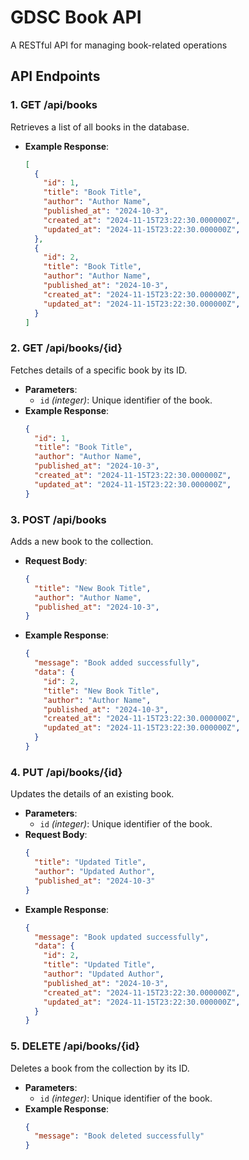 # GDSC Book API

A RESTful API for managing book-related operations

## API Endpoints

### 1. **GET /api/books**
   Retrieves a list of all books in the database.
   - **Example Response**:
     ```json
     [
       {
         "id": 1,
         "title": "Book Title",
         "author": "Author Name",
         "published_at": "2024-10-3",
         "created_at": "2024-11-15T23:22:30.000000Z",
         "updated_at": "2024-11-15T23:22:30.000000Z",
       },
       {
         "id": 2,
         "title": "Book Title",
         "author": "Author Name",
         "published_at": "2024-10-3",
         "created_at": "2024-11-15T23:22:30.000000Z",
         "updated_at": "2024-11-15T23:22:30.000000Z",
       }
     ]
     ```

### 2. **GET /api/books/{id}**
   Fetches details of a specific book by its ID.
   - **Parameters**: 
     - `id` _(integer)_: Unique identifier of the book.
   - **Example Response**:
     ```json
     {
       "id": 1,
       "title": "Book Title",
       "author": "Author Name",
       "published_at": "2024-10-3",
       "created_at": "2024-11-15T23:22:30.000000Z",
       "updated_at": "2024-11-15T23:22:30.000000Z",
     }
     ```

### 3. **POST /api/books**
   Adds a new book to the collection.
   - **Request Body**:
     ```json
     {
       "title": "New Book Title",
       "author": "Author Name",
       "published_at": "2024-10-3",
     }
     ```
   - **Example Response**:
     ```json
     {
       "message": "Book added successfully",
       "data": {
         "id": 2,
         "title": "New Book Title",
         "author": "Author Name",
         "published_at": "2024-10-3",
         "created_at": "2024-11-15T23:22:30.000000Z",
         "updated_at": "2024-11-15T23:22:30.000000Z",
       }
     }
     ```

### 4. **PUT /api/books/{id}**
   Updates the details of an existing book.
   - **Parameters**:
     - `id` _(integer)_: Unique identifier of the book.
   - **Request Body**:
     ```json
     {
       "title": "Updated Title",
       "author": "Updated Author",
       "published_at": "2024-10-3"
     }
     ```
   - **Example Response**:
     ```json
     {
       "message": "Book updated successfully",
       "data": {
         "id": 2,
         "title": "Updated Title",
         "author": "Updated Author",
         "published_at": "2024-10-3",
         "created_at": "2024-11-15T23:22:30.000000Z",
         "updated_at": "2024-11-15T23:22:30.000000Z",
       }
     }
     ```

### 5. **DELETE /api/books/{id}**
   Deletes a book from the collection by its ID.
   - **Parameters**:
     - `id` _(integer)_: Unique identifier of the book.
   - **Example Response**:
     ```json
     {
       "message": "Book deleted successfully"
     }
     ```


